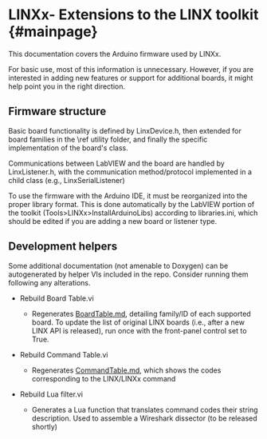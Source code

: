 # LINXx- Extensions to the LINX toolkit {#mainpage}

This documentation covers the Arduino firmware used by LINXx.

For basic use, most of this information is unnecessary. However, if you are interested in adding new features or support for additional boards, it might help point you in the right direction.

## Firmware structure

Basic board functionality is defined by LinxDevice.h, then extended for board families in the \ref utility folder, and finally the specific implementation of the board's class.

Communications between LabVIEW and the board are handled by LinxListener.h, with the communication method/protocol implemented in a child class (e.g., LinxSerialListener)

To use the firmware with the Arduino IDE, it must be reorganized into the proper library format. This is done automatically by the LabVIEW portion of the toolkit (Tools>LINXx>InstallArduinoLibs) according to libraries.ini, which should be edited if you are adding a new board or listener type.


## Development helpers

Some additional documentation (not amenable to Doxygen) can be autogenerated by helper VIs included in the repo. Consider running them following any alterations.

- Rebuild Board Table.vi
    - Regenerates [BoardTable.md](BoardTable.md), detailing family/ID of each supported board. To update the list of original LINX boards (i.e., after a new LINX API is released), run once with the front-panel control set to True.
- Rebuild Command Table.vi
    - Regenerates [CommandTable.md](CommandTable.md), which shows the codes corresponding to the LINX/LINXx command

- Rebuild Lua filter.vi
    - Generates a Lua function that translates command codes their string description. Used to assemble a Wireshark dissector (to be released shortly)